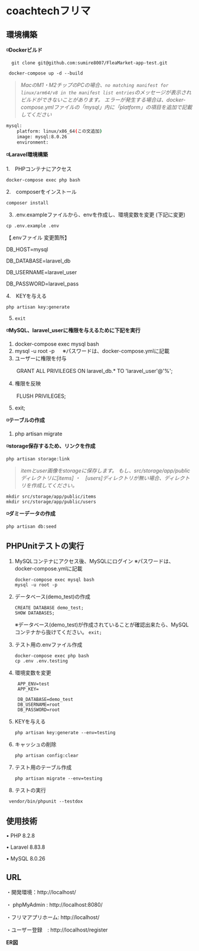 # coachtechフリマ
## 環境構築
**◽️Dockerビルド**

```
  git clone git@github.com:sumire8007/FleaMarket-app-test.git
```
```
 docker-compose up -d --build
```
 > *MacのM1・M2チップのPCの場合、`no matching manifest for linux/arm64/v8 in the manifest list entries`のメッセージが表示されビルドができないことがあります。
エラーが発生する場合は、docker-compose.ymlファイルの「mysql」内に「platform」の項目を追加で記載してください*
``` bash
mysql:
    platform: linux/x86_64(この文追加)
    image: mysql:8.0.26
    environment:
```


**◽️Laravel環境構築**

1.　PHPコンテナにアクセス
```
docker-compose exec php bash
```
2.　composerをインストール
```
composer install
```
3. .env.exampleファイルから、envを作成し、環境変数を変更 (下記に変更)
```
cp .env.example .env
```
【.envファイル 変更箇所】

   DB_HOST=mysql
   
   DB_DATABASE=laravel_db
   
   DB_USERNAME=laravel_user
   
   DB_PASSWORD=laravel_pass
   
4.　KEYを与える
  ```
  php artisan key:generate
  ```
5.  ```exit```

**◽️MySQL、laravel_userに権限を与えるために下記を実行**
1. docker-compose exec mysql bash
2. mysql -u root -p 　            ※パスワードは、docker-compose.ymlに記載
3. ユーザーに権限を付与
   
　　GRANT ALL PRIVILEGES ON laravel_db.* TO 'laravel_user'@'%';
  
4. 権限を反映
   
　　FLUSH PRIVILEGES;
  
5. exit;
   
**◽️テーブルの作成**
1. php artisan migrate

**◽️storage保存するため、リンクを作成**
```
php artisan storage:link
```
  > *itemとuser画像をstorageに保存します。
    もし、src/storage/app/publicディレクトリに[items] ・　[users]ディレクトリが無い場合、ディレクトリを作成してください。*
    
   ```
   mkdir src/storage/app/public/items
   mkdir src/storage/app/public/users
   ```
  
**◽️ダミーデータの作成**
```
php artisan db:seed
```

## PHPUnitテストの実行
1. MySQLコンテナにアクセス後、MySQLにログイン ※パスワードは、docker-compose.ymlに記載
   ```
   docker-compose exec mysql bash
   mysql -u root -p
   ```
2. データベース(demo_test)の作成 
   ```
   CREATE DATABASE demo_test;
   SHOW DATABASES;
   ```
   ※データベース(demo_test)が作成されていることが確認出来たら、MySQLコンテナから抜けてください。
   ```exit;```
   
3. テスト用の.envファイル作成
   ```
   docker-compose exec php bash
   cp .env .env.testing
   ```
4. 環境変数を変更
   ```
    APP_ENV=test
    APP_KEY=

    DB_DATABASE=demo_test
    DB_USERNAME=root
    DB_PASSWORD=root
   ```
5. KEYを与える
   ```
   php artisan key:generate --env=testing
   ```
6. キャッシュの削除
   ```
   php artisan config:clear
   ```
7. テスト用のテーブル作成
   ```
   php artisan migrate --env=testing
   ```
8. テストの実行
  ```
   vendor/bin/phpunit --testdox
  ```

   
   
## 使用技術
• PHP 8.2.8

• Laravel 8.83.8

• MySQL 8.0.26


## URL

・開発環境：http://localhost/

・ phpMyAdmin : http://localhost:8080/

・フリマアプリホーム: http://localhost/

・ユーザー登録　: http://localhost/register


**ER図**

